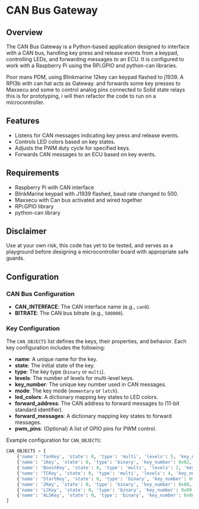# CAN Bus Gateway

## Overview

The CAN Bus Gateway is a Python-based application designed to interface with a CAN bus, handling key press and release events from a keypad, controlling LEDs, and forwarding messages to an ECU. It is configured to work with a Raspberry Pi using the RPi.GPIO and python-can libraries.

Poor mans PDM, using Blinkmarine 12key can keypad flashed to j1939. A RPI3b with can hat acts as Gateway. and forwards some key presses to Maxxecu and some to control analog pins connected to Solid state relays
this is for prototyping, i will then refactor the code to run on a microcontroller.
## Features

- Listens for CAN messages indicating key press and release events.
- Controls LED colors based on key states.
- Adjusts the PWM duty cycle for specified keys.
- Forwards CAN messages to an ECU based on key events.

## Requirements

- Raspberry Pi with CAN interface
- BlinkMarine keypad with J1939 flashed, baud rate changed to 500.
- Maxxecu with Can bus activated and wired together
- RPi.GPIO library
- python-can library

## Disclaimer
Use at your own risk, this code has yet to be tested, and serves as a playground before designing a microcontroller board with appropriate safe guards.

## Configuration

### CAN Bus Configuration

- **CAN_INTERFACE**: The CAN interface name (e.g., `can0`).
- **BITRATE**: The CAN bus bitrate (e.g., `500000`).

### Key Configuration

The `CAN_OBJECTS` list defines the keys, their properties, and behavior. Each key configuration includes the following:

- **name**: A unique name for the key.
- **state**: The initial state of the key.
- **type**: The key type (`binary` or `multi`).
- **levels**: The number of levels for multi-level keys.
- **key_number**: The unique key number used in CAN messages.
- **mode**: The key mode (`momentary` or `latch`).
- **led_colors**: A dictionary mapping key states to LED colors.
- **forward_address**: The CAN address to forward messages to (11-bit standard identifier).
- **forward_messages**: A dictionary mapping key states to forward messages.
- **pwm_pins**: (Optional) A list of GPIO pins for PWM control.

Example configuration for `CAN_OBJECTS`:

```python
CAN_OBJECTS = [
    {'name': 'fanKey', 'state': 0, 'type': 'multi', 'levels': 5, 'key_number': 0x01, 'mode': 'latch', 'led_colors': {0: 0x07, 1: 0x03, 2: 0x02, 3: 0x04, 4: 0x01}, 'forward_address': 0x18FFA07A, 'pwm_pins': [18, 23]},
    {'name': '1Key', 'state': 0, 'type': 'binary', 'key_number': 0x02, 'mode': 'latch', 'led_colors': {0: 0x00, 1: 0x02}, 'pwm_pins': [24]},
    {'name': 'BoostKey', 'state': 0, 'type': 'multi', 'levels': 2, 'key_number': 0x03, 'mode': 'latch', 'led_colors': {0: 0x00, 1: 0x03, 2: 0x06}, 'forward_address': 0x07C, 'forward_messages': {0: b'\x00\x00', 1: (250 * 10).to_bytes(2, byteorder='little')}},
    {'name': 'TCKey', 'state': 0, 'type': 'multi', 'levels': 4, 'key_number': 0x04, 'mode': 'momentary', 'led_colors': {0: 0x00, 1: 0x04, 2: 0x05, 3: 0x07, 4: 0x08}},
    {'name': 'StartKey', 'state': 0, 'type': 'binary', 'key_number': 0x07, 'mode': 'latch', 'led_colors': {0: 0x00, 1: 0x05}, 'forward_address': 0x07B, 'forward_messages': {0: b'\x00', 1: b'\x01'}},
    {'name': '2Key', 'state': 0, 'type': 'binary', 'key_number': 0x08, 'mode': 'momentary', 'led_colors': {0: 0x00, 1: 0x06}, 'pwm_pins': [25]},
    {'name': 'LCKey', 'state': 0, 'type': 'binary', 'key_number': 0x09, 'mode': 'latch', 'led_colors': {0: 0x00, 1: 0x07}},
    {'name': 'ALSKey', 'state': 0, 'type': 'binary', 'key_number': 0x0A, 'mode': 'momentary', 'led_colors': {0: 0x00, 1: 0x08}}
]
